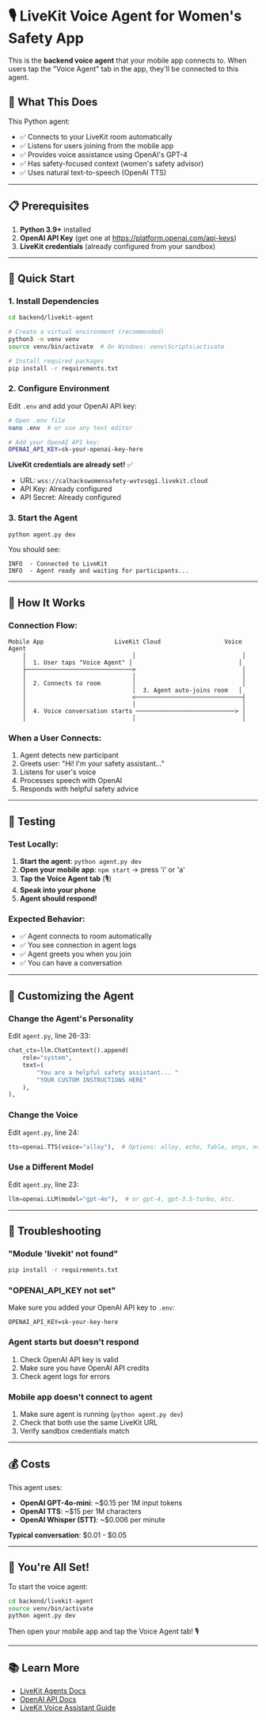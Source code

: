 # 🎙️ LiveKit Voice Agent for Women's Safety App

This is the **backend voice agent** that your mobile app connects to. When users tap the "Voice Agent" tab in the app, they'll be connected to this agent.

## 🎯 What This Does

This Python agent:
- ✅ Connects to your LiveKit room automatically
- ✅ Listens for users joining from the mobile app
- ✅ Provides voice assistance using OpenAI's GPT-4
- ✅ Has safety-focused context (women's safety advisor)
- ✅ Uses natural text-to-speech (OpenAI TTS)

---

## 📋 Prerequisites

1. **Python 3.9+** installed
2. **OpenAI API Key** (get one at https://platform.openai.com/api-keys)
3. **LiveKit credentials** (already configured from your sandbox)

---

## 🚀 Quick Start

### 1. Install Dependencies

```bash
cd backend/livekit-agent

# Create a virtual environment (recommended)
python3 -m venv venv
source venv/bin/activate  # On Windows: venv\Scripts\activate

# Install required packages
pip install -r requirements.txt
```

### 2. Configure Environment

Edit `.env` and add your OpenAI API key:

```bash
# Open .env file
nano .env  # or use any text editor

# Add your OpenAI API key:
OPENAI_API_KEY=sk-your-openai-key-here
```

**LiveKit credentials are already set!** ✅
- URL: `wss://calhackswomensafety-wvtvsqg1.livekit.cloud`
- API Key: Already configured
- API Secret: Already configured

### 3. Start the Agent

```bash
python agent.py dev
```

You should see:
```
INFO  - Connected to LiveKit
INFO  - Agent ready and waiting for participants...
```

---

## 🎯 How It Works

### Connection Flow:

```
Mobile App                    LiveKit Cloud                  Voice Agent
    │                              │                              │
    │  1. User taps "Voice Agent" │                              │
    ├──────────────────────────────>                              │
    │                              │                              │
    │  2. Connects to room         │                              │
    │                              │  3. Agent auto-joins room   │
    │                              <──────────────────────────────┤
    │                              │                              │
    │  4. Voice conversation starts ────────────────────────────> │
    │                              │                              │
```

### When a User Connects:

1. Agent detects new participant
2. Greets user: "Hi! I'm your safety assistant..."
3. Listens for user's voice
4. Processes speech with OpenAI
5. Responds with helpful safety advice

---

## 🧪 Testing

### Test Locally:

1. **Start the agent**: `python agent.py dev`
2. **Open your mobile app**: `npm start` → press 'i' or 'a'
3. **Tap the Voice Agent tab** (🎙️)
4. **Speak into your phone**
5. **Agent should respond!**

### Expected Behavior:

- ✅ Agent connects to room automatically
- ✅ You see connection in agent logs
- ✅ Agent greets you when you join
- ✅ You can have a conversation

---

## 🎨 Customizing the Agent

### Change the Agent's Personality

Edit `agent.py`, line 26-33:

```python
chat_ctx=llm.ChatContext().append(
    role="system",
    text=(
        "You are a helpful safety assistant... "
        "YOUR CUSTOM INSTRUCTIONS HERE"
    ),
),
```

### Change the Voice

Edit `agent.py`, line 24:

```python
tts=openai.TTS(voice="alloy"),  # Options: alloy, echo, fable, onyx, nova, shimmer
```

### Use a Different Model

Edit `agent.py`, line 23:

```python
llm=openai.LLM(model="gpt-4o"),  # or gpt-4, gpt-3.5-turbo, etc.
```

---

## 🐛 Troubleshooting

### "Module 'livekit' not found"
```bash
pip install -r requirements.txt
```

### "OPENAI_API_KEY not set"
Make sure you added your OpenAI API key to `.env`:
```
OPENAI_API_KEY=sk-your-key-here
```

### Agent starts but doesn't respond
1. Check OpenAI API key is valid
2. Make sure you have OpenAI API credits
3. Check agent logs for errors

### Mobile app doesn't connect to agent
1. Make sure agent is running (`python agent.py dev`)
2. Check that both use the same LiveKit URL
3. Verify sandbox credentials match

---

## 💰 Costs

This agent uses:
- **OpenAI GPT-4o-mini**: ~$0.15 per 1M input tokens
- **OpenAI TTS**: ~$15 per 1M characters
- **OpenAI Whisper (STT)**: ~$0.006 per minute

**Typical conversation**: $0.01 - $0.05

---

## 🎊 You're All Set!

To start the voice agent:

```bash
cd backend/livekit-agent
source venv/bin/activate
python agent.py dev
```

Then open your mobile app and tap the Voice Agent tab! 🎙️

---

## 📚 Learn More

- [LiveKit Agents Docs](https://docs.livekit.io/agents/)
- [OpenAI API Docs](https://platform.openai.com/docs)
- [LiveKit Voice Assistant Guide](https://docs.livekit.io/agents/voice-assistant/)
